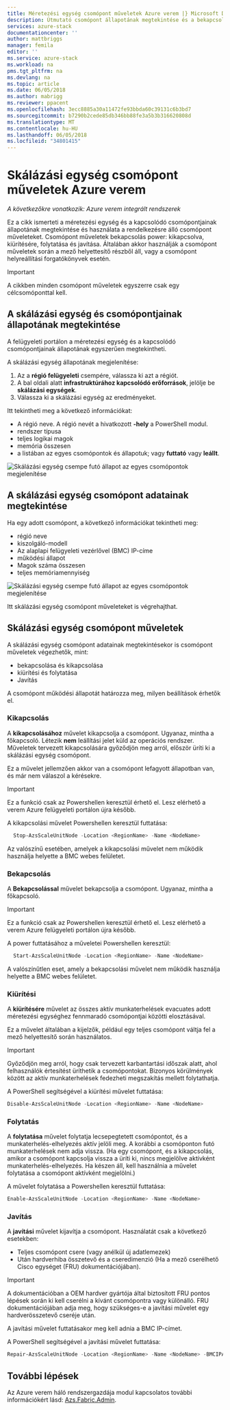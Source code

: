 ```yaml
---
title: Méretezési egység csomópont műveletek Azure verem |} Microsoft Docs
description: Útmutató csomópont állapotának megtekintése és a bekapcsolási használata, kapcsolja ki, a kiürítési, és az integrált Azure verem rendszeren csomópont műveletek folytatása.
services: azure-stack
documentationcenter: ''
author: mattbriggs
manager: femila
editor: ''
ms.service: azure-stack
ms.workload: na
pms.tgt_pltfrm: na
ms.devlang: na
ms.topic: article
ms.date: 06/05/2018
ms.author: mabrigg
ms.reviewer: ppacent
ms.openlocfilehash: 3ecc8885a30a11472fe93bbda60c39131c6b3bd7
ms.sourcegitcommit: b7290b2cede85db346bb88fe3a5b3b316620808d
ms.translationtype: MT
ms.contentlocale: hu-HU
ms.lasthandoff: 06/05/2018
ms.locfileid: "34801415"
---
```

# <a name="scale-unit-node-actions-in-azure-stack"></a>Skálázási egység csomópont műveletek Azure verem

*A következőkre vonatkozik: Azure verem integrált rendszerek*

Ez a cikk ismerteti a méretezési egység és a kapcsolódó csomópontjainak állapotának megtekintése és használata a rendelkezésre álló csomópont műveleteket. Csomópont műveletek bekapcsolás power: kikapcsolva, kiürítésére, folytatása és javítása. Általában akkor használják a csomópont műveletek során a mező helyettesítő részből áll, vagy a csomópont helyreállítási forgatókönyvek esetén.

> [!Important]  
> A cikkben minden csomópont műveletek egyszerre csak egy célcsomóponttal kell.


## <a name="view-the-status-of-a-scale-unit-and-its-nodes"></a>A skálázási egység és csomópontjainak állapotának megtekintése

A felügyeleti portálon a méretezési egység és a kapcsolódó csomópontjainak állapotának egyszerűen megtekintheti.

A skálázási egység állapotának megjelenítése:

1. Az a **régió felügyeleti** csempére, válassza ki azt a régiót.
2. A bal oldali alatt **infrastruktúrához kapcsolódó erőforrások**, jelölje be **skálázási egységek**.
3. Válassza ki a skálázási egység az eredményeket.
 
Itt tekintheti meg a következő információkat:

- A régió neve. A régió nevét a hivatkozott **-hely** a PowerShell modul.
- rendszer típusa
- teljes logikai magok
- memória összesen
- a listában az egyes csomópontok és állapotuk; vagy **futtató** vagy **leállt**.

![Skálázási egység csempe futó állapot az egyes csomópontok megjelenítése](media/azure-stack-node-actions/ScaleUnitStatus.PNG)

## <a name="view-information-about-a-scale-unit-node"></a>A skálázási egység csomópont adatainak megtekintése

Ha egy adott csomópont, a következő információkat tekintheti meg:

- régió neve
- kiszolgáló-modell
- Az alaplapi felügyeleti vezérlővel (BMC) IP-címe
- működési állapot
- Magok száma összesen
- teljes memóriamennyiség
 
![Skálázási egység csempe futó állapot az egyes csomópontok megjelenítése](media/azure-stack-node-actions/NodeActions.PNG)

Itt skálázási egység csomópont műveleteket is végrehajthat.

## <a name="scale-unit-node-actions"></a>Skálázási egység csomópont műveletek

A skálázási egység csomópont adatainak megtekintésekor is csomópont műveletek végezhetők, mint:

- bekapcsolása és kikapcsolása
- kiürítési és folytatása
- Javítás

A csomópont működési állapotát határozza meg, milyen beállítások érhetők el.

### <a name="power-off"></a>Kikapcsolás

A **kikapcsolásához** művelet kikapcsolja a csomópont. Ugyanaz, mintha a főkapcsoló. Létezik **nem** leállítási jelet küld az operációs rendszer. Műveletek tervezett kikapcsolására győződjön meg arról, először üríti ki a skálázási egység csomópont.

Ez a művelet jellemzően akkor van a csomópont lefagyott állapotban van, és már nem válaszol a kérésekre.

> [!Important] 
> Ez a funkció csak az Powershellen keresztül érhető el. Lesz elérhető a verem Azure felügyeleti portálon újra később.


A kikapcsolási művelet Powershellen keresztül futtatása:

````PowerShell
  Stop-AzsScaleUnitNode -Location <RegionName> -Name <NodeName>
```` 

Az valószínű esetében, amelyek a kikapcsolási művelet nem működik használja helyette a BMC webes felületet.

### <a name="power-on"></a>Bekapcsolás

A **Bekapcsolással** művelet bekapcsolja a csomópont. Ugyanaz, mintha a főkapcsoló. 

> [!Important] 
> Ez a funkció csak az Powershellen keresztül érhető el. Lesz elérhető a verem Azure felügyeleti portálon újra később.

A power futtatásához a műveletei Powershellen keresztül:

````PowerShell
  Start-AzsScaleUnitNode -Location <RegionName> -Name <NodeName>
````

A valószínűtlen eset, amely a bekapcsolási művelet nem működik használja helyette a BMC webes felületet.

### <a name="drain"></a>Kiürítési

A **kiürítésére** művelet az összes aktív munkaterhelések evacuates adott méretezési egységhez fennmaradó csomópontjai közötti elosztásával.

Ez a művelet általában a kijelzők, például egy teljes csomópont váltja fel a mező helyettesítő során használatos.

> [!IMPORTANT]  
> Győződjön meg arról, hogy csak tervezett karbantartási időszak alatt, ahol felhasználók értesítést üríthetik a csomópontokat. Bizonyos körülmények között az aktív munkaterhelések fedezheti megszakítás mellett folytathatja.

A PowerShell segítségével a kiürítési művelet futtatása:

  ````PowerShell
  Disable-AzsScaleUnitNode -Location <RegionName> -Name <NodeName>
  ````

### <a name="resume"></a>Folytatás

A **folytatása** művelet folytatja lecsepegtetett csomópontot, és a munkaterhelés-elhelyezés aktív jelöli meg. A korábbi a csomóponton futó munkaterhelések nem adja vissza. (Ha egy csomópont, és a kikapcsolás, amikor a csomópont kapcsolja vissza a üríti ki, nincs megjelölve aktívként munkaterhelés-elhelyezés. Ha készen áll, kell használnia a művelet folytatása a csomópont aktívként megjelölni.)

A művelet folytatása a Powershellen keresztül futtatása:

  ````PowerShell
  Enable-AzsScaleUnitNode -Location <RegionName> -Name <NodeName>
  ````

### <a name="repair"></a>Javítás

A **javítási** művelet kijavítja a csomópont. Használatát csak a következő esetekben:

- Teljes csomópont csere (vagy anélkül új adatlemezek)
- Után hardverhiba összetevő és a cseredimenzió (Ha a mező cserélhető Cisco egységet (FRU) dokumentációjában).

> [!IMPORTANT]  
> A dokumentációban a OEM hardver gyártója által biztosított FRU pontos lépések során ki kell cserélni a kívánt csomópontra vagy különálló. FRU dokumentációjában adja meg, hogy szükséges-e a javítási művelet egy hardverösszetevő cseréje után.  

A javítási művelet futtatásakor meg kell adnia a BMC IP-címet. 

A PowerShell segítségével a javítási művelet futtatása:

  ````PowerShell
  Repair-AzsScaleUnitNode -Location <RegionName> -Name <NodeName> -BMCIPAddress <BMCIPAddress>
  ````

## <a name="next-steps"></a>További lépések

Az Azure verem háló rendszergazdája modul kapcsolatos további információkért lásd: [Azs.Fabric.Admin](https://docs.microsoft.com/powershell/module/azs.fabric.admin/?view=azurestackps-1.3.0).